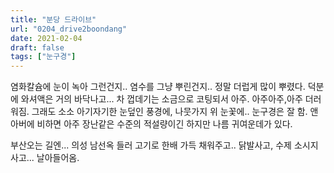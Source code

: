 ```yaml
---
title: "분당 드라이브"
url: "0204_drive2boondang"
date: 2021-02-04
draft: false
tags: ["눈구경"]
---
```

염화칼슘에 눈이 녹아 그런건지.. 염수를 그냥 뿌린건지.. 정말 더럽게 많이 뿌렸다. 덕분에 와셔액은 거의 바닥나고... 차 껍데기는 소금으로 코팅되서 아주. 아주아주,아주 더러워짐. 그래도 소소 아기자기한 눈덮인 풍경에, 나뭇가지 위 눈꽃에.. 눈구경은 잘 함. 앤아버에 비하면 아주 장난같은 수준의 적설량이긴 하지만 나름 귀여운데가 있다.

부산오는 길엔... 의성 남선옥 들러 고기로 한배 가득 채워주고.. 닭발사고, 수제 소시지 사고... 날아들어옴.

